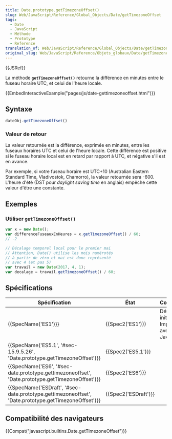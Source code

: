 ```yaml
---
title: Date.prototype.getTimezoneOffset()
slug: Web/JavaScript/Reference/Global_Objects/Date/getTimezoneOffset
tags:
  - Date
  - JavaScript
  - Méthode
  - Prototype
  - Reference
translation_of: Web/JavaScript/Reference/Global_Objects/Date/getTimezoneOffset
original_slug: Web/JavaScript/Reference/Objets_globaux/Date/getTimezoneOffset
---
```

{{JSRef}}

La méthode **`getTimezoneOffset()`** retourne la différence en minutes entre le fuseau horaire UTC, et celui de l'heure locale.

{{EmbedInteractiveExample("pages/js/date-gettimezoneoffset.html")}}

## Syntaxe

```js
dateObj.getTimezoneOffset()
```

### Valeur de retour

La valeur retournée est la différence, exprimée en minutes, entre les fuseaux horaires UTC et celui de l'heure locale. Cette différence est positive si le fuseau horaire local est en retard par rapport à UTC, et négative s'il est en avance.

Par exemple, si votre fuseau horaire est UTC+10 (Australian Eastern Standard Time, Vladivostok, Chamorro), la valeur retournée sera -600. L'heure d'été (DST pour _daylight saving time_ en anglais) empêche cette valeur d'être une constante.

## Exemples

### Utiliser `getTimezoneOffset()`

```js
var x = new Date();
var differenceFuseauxEnHeures = x.getTimezoneOffset() / 60;
// -2

// Décalage temporel local pour le premier mai
// Attention, Date() utilise les mois numérotés
// à partir de zéro et mai est donc représenté
// avec 4 (et pas 5)
var travail = new Date(2017, 4, 1);
var decalage = travail.getTimezoneOffset() / 60;
```

## Spécifications

| Spécification                                                                                                                        | État                         | Commentaires                                          |
| ------------------------------------------------------------------------------------------------------------------------------------ | ---------------------------- | ----------------------------------------------------- |
| {{SpecName('ES1')}}                                                                                                             | {{Spec2('ES1')}}         | Définition initiale. Implémentée avec JavaScript 1.0. |
| {{SpecName('ES5.1', '#sec-15.9.5.26', 'Date.prototype.getTimezoneOffset')}}                                 | {{Spec2('ES5.1')}}     |                                                       |
| {{SpecName('ES6', '#sec-date.prototype.gettimezoneoffset', 'Date.prototype.getTimezoneOffset')}}     | {{Spec2('ES6')}}         |                                                       |
| {{SpecName('ESDraft', '#sec-date.prototype.gettimezoneoffset', 'Date.prototype.getTimezoneOffset')}} | {{Spec2('ESDraft')}} |                                                       |

## Compatibilité des navigateurs

{{Compat("javascript.builtins.Date.getTimezoneOffset")}}
